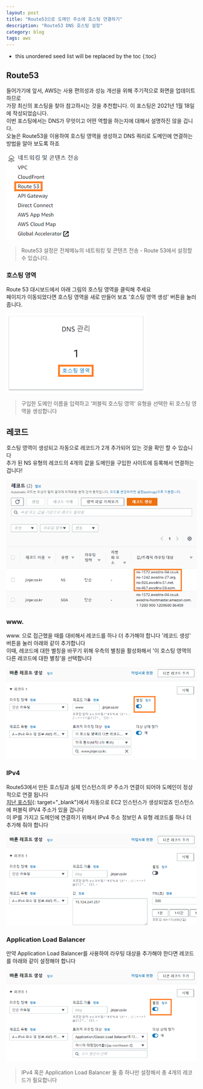 ```yaml
---
layout: post
title: "Route53으로 도메인 주소에 호스팅 연결하기"
description: "Route53 DNS 호스팅 설정"
category: blog
tags: aws
---
```


<!--more-->

* this unordered seed list will be replaced by the toc
{:toc}

## Route53

들어가기에 앞서, AWS는 사용 편의성과 성능 개선을 위해 주기적으로 화면을 업데이트 하므로    
가장 최신의 포스팅을 찾아 참고하시는 것을 추천합니다. 이 포스팅은 2021년 1월 18일에 작성되었습니다.    
이번 포스팅에서는 DNS가 무엇이고 어떤 역할을 하는지에 대해서 설명하진 않을 겁니다.  
오늘은 Route53을 이용하여 호스팅 영역을 생성하고 DNS 쿼리로 도메인에 연결하는 방법을 알아 보도록 하죠   
        

![Menu](/assets/img/2021-01-18/menu.png)

> Route53 설정은 전체메뉴의 네트워킹 및 콘텐츠 전송 - Route 53에서 설정할 수 있습니다.

### 호스팅 영역

Route 53 대시보드에서 아래 그림의 호스팅 영역을 클릭해 주세요      
페이지가 이동되었다면 호스팅 영역을 새로 만들어 보죠 '호스팅 영역 생성' 버튼을 눌러 줍니다.

![Hosted zone](/assets/img/2021-01-18/hostedzone.png)

> 구입한 도메인 이름을 입력하고 '퍼블릭 호스팅 영역' 유형을 선택한 뒤 호스팅 영역을 생성합니다

## 레코드

호스팅 영역이 생성되고 자동으로 레코드가 2개 추가되어 있는 것을 확인 할 수 있습니다    
추가 된 NS 유형의 레코드의 4개의 값을 도메인을 구입한 사이트에 등록해서 연결하는 겁니다!    

![Records](/assets/img/2021-01-18/record.png)

### www.

www. 으로 접근했을 때를 대비해서 레코드를 하나 더 추가해야 합니다 '레코드 생성' 버튼을 눌러 아래와 같이 추가합니다          
이때, 레코드에 대한 별칭을 바꾸기 위해 우측의 별칭을 활성화해서 '이 호스팅 영역의 다른 레코드에 대한 별칭'을 선택합니다

![Create Record](/assets/img/2021-01-18/create.png)

### IPv4

Route53에서 만든 호스팅과 실제 인스턴스의 IP 주소가 연결이 되어야 도메인이 정상적으로 연결 됩니다        
[지난 포스팅](https://mujaen.github.io/blog/2021/01/21/aws-elastic-beanstalk.html){: target="_blank"}에서 자동으로 EC2 인스턴스가 생성되었죠 인스턴스에 퍼블릭 IPV4 주소가 있을 겁니다        
이 IP를 가지고 도메인에 연결하기 위해서 IPv4 주소 정보인 A 유형 레코드를 하나 더 추가해 줘야 합니다

![Create A Record](/assets/img/2021-01-18/public.png)

### Application Load Balancer
  
만약 Application Load Balancer를 사용하여 라우팅 대상을 추가해야 한다면 레코드를 아래와 같이 설정해야 합니다 

![Create A Record](/assets/img/2021-01-18/alb.png)

> IPv4 혹은 Application Load Balancer 둘 중 하나만 설정해서 총 4개의 레코드가 필요합니다


  

  


  




